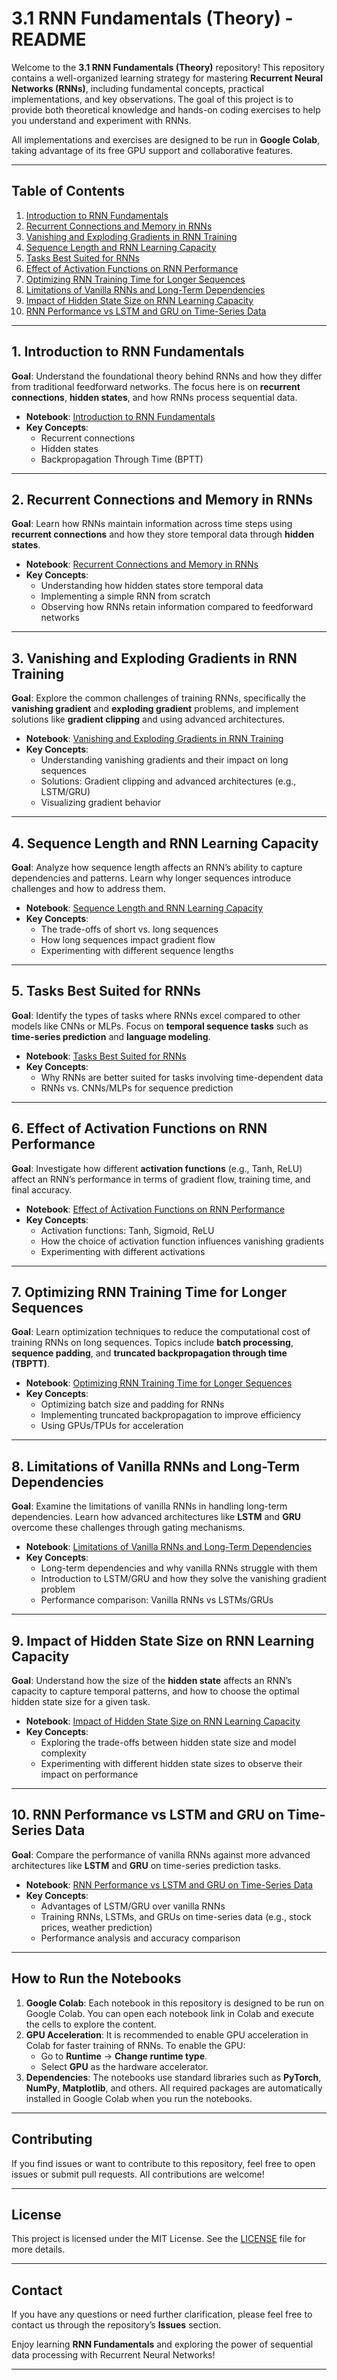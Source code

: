 # **3.1 RNN Fundamentals (Theory) - README**

Welcome to the **3.1 RNN Fundamentals (Theory)** repository! This repository contains a well-organized learning strategy for mastering **Recurrent Neural Networks (RNNs)**, including fundamental concepts, practical implementations, and key observations. The goal of this project is to provide both theoretical knowledge and hands-on coding exercises to help you understand and experiment with RNNs.

All implementations and exercises are designed to be run in **Google Colab**, taking advantage of its free GPU support and collaborative features.

---

## **Table of Contents**
1. [Introduction to RNN Fundamentals](#1-introduction-to-rnn-fundamentals)
2. [Recurrent Connections and Memory in RNNs](#2-recurrent-connections-and-memory-in-rnns)
3. [Vanishing and Exploding Gradients in RNN Training](#3-vanishing-and-exploding-gradients-in-rnn-training)
4. [Sequence Length and RNN Learning Capacity](#4-sequence-length-and-rnn-learning-capacity)
5. [Tasks Best Suited for RNNs](#5-tasks-best-suited-for-rnns)
6. [Effect of Activation Functions on RNN Performance](#6-effect-of-activation-functions-on-rnn-performance)
7. [Optimizing RNN Training Time for Longer Sequences](#7-optimizing-rnn-training-time-for-longer-sequences)
8. [Limitations of Vanilla RNNs and Long-Term Dependencies](#8-limitations-of-vanilla-rnns-and-long-term-dependencies)
9. [Impact of Hidden State Size on RNN Learning Capacity](#9-impact-of-hidden-state-size-on-rnn-learning-capacity)
10. [RNN Performance vs LSTM and GRU on Time-Series Data](#10-rnn-performance-vs-lstm-and-gru-on-time-series-data)

---

## **1. Introduction to RNN Fundamentals**

**Goal**: Understand the foundational theory behind RNNs and how they differ from traditional feedforward networks. The focus here is on **recurrent connections**, **hidden states**, and how RNNs process sequential data.

- **Notebook**: [Introduction to RNN Fundamentals](colab_link)
- **Key Concepts**:
  - Recurrent connections
  - Hidden states
  - Backpropagation Through Time (BPTT)

---

## **2. Recurrent Connections and Memory in RNNs**

**Goal**: Learn how RNNs maintain information across time steps using **recurrent connections** and how they store temporal data through **hidden states**.

- **Notebook**: [Recurrent Connections and Memory in RNNs](colab_link)
- **Key Concepts**:
  - Understanding how hidden states store temporal data
  - Implementing a simple RNN from scratch
  - Observing how RNNs retain information compared to feedforward networks

---

## **3. Vanishing and Exploding Gradients in RNN Training**

**Goal**: Explore the common challenges of training RNNs, specifically the **vanishing gradient** and **exploding gradient** problems, and implement solutions like **gradient clipping** and using advanced architectures.

- **Notebook**: [Vanishing and Exploding Gradients in RNN Training](colab_link)
- **Key Concepts**:
  - Understanding vanishing gradients and their impact on long sequences
  - Solutions: Gradient clipping and advanced architectures (e.g., LSTM/GRU)
  - Visualizing gradient behavior

---

## **4. Sequence Length and RNN Learning Capacity**

**Goal**: Analyze how sequence length affects an RNN’s ability to capture dependencies and patterns. Learn why longer sequences introduce challenges and how to address them.

- **Notebook**: [Sequence Length and RNN Learning Capacity](colab_link)
- **Key Concepts**:
  - The trade-offs of short vs. long sequences
  - How long sequences impact gradient flow
  - Experimenting with different sequence lengths

---

## **5. Tasks Best Suited for RNNs**

**Goal**: Identify the types of tasks where RNNs excel compared to other models like CNNs or MLPs. Focus on **temporal sequence tasks** such as **time-series prediction** and **language modeling**.

- **Notebook**: [Tasks Best Suited for RNNs](colab_link)
- **Key Concepts**:
  - Why RNNs are better suited for tasks involving time-dependent data
  - RNNs vs. CNNs/MLPs for sequence prediction

---

## **6. Effect of Activation Functions on RNN Performance**

**Goal**: Investigate how different **activation functions** (e.g., Tanh, ReLU) affect an RNN’s performance in terms of gradient flow, training time, and final accuracy.

- **Notebook**: [Effect of Activation Functions on RNN Performance](colab_link)
- **Key Concepts**:
  - Activation functions: Tanh, Sigmoid, ReLU
  - How the choice of activation function influences vanishing gradients
  - Experimenting with different activations

---

## **7. Optimizing RNN Training Time for Longer Sequences**

**Goal**: Learn optimization techniques to reduce the computational cost of training RNNs on long sequences. Topics include **batch processing**, **sequence padding**, and **truncated backpropagation through time (TBPTT)**.

- **Notebook**: [Optimizing RNN Training Time for Longer Sequences](colab_link)
- **Key Concepts**:
  - Optimizing batch size and padding for RNNs
  - Implementing truncated backpropagation to improve efficiency
  - Using GPUs/TPUs for acceleration

---

## **8. Limitations of Vanilla RNNs and Long-Term Dependencies**

**Goal**: Examine the limitations of vanilla RNNs in handling long-term dependencies. Learn how advanced architectures like **LSTM** and **GRU** overcome these challenges through gating mechanisms.

- **Notebook**: [Limitations of Vanilla RNNs and Long-Term Dependencies](colab_link)
- **Key Concepts**:
  - Long-term dependencies and why vanilla RNNs struggle with them
  - Introduction to LSTM/GRU and how they solve the vanishing gradient problem
  - Performance comparison: Vanilla RNNs vs LSTMs/GRUs

---

## **9. Impact of Hidden State Size on RNN Learning Capacity**

**Goal**: Understand how the size of the **hidden state** affects an RNN’s capacity to capture temporal patterns, and how to choose the optimal hidden state size for a given task.

- **Notebook**: [Impact of Hidden State Size on RNN Learning Capacity](colab_link)
- **Key Concepts**:
  - Exploring the trade-offs between hidden state size and model complexity
  - Experimenting with different hidden state sizes to observe their impact on performance

---

## **10. RNN Performance vs LSTM and GRU on Time-Series Data**

**Goal**: Compare the performance of vanilla RNNs against more advanced architectures like **LSTM** and **GRU** on time-series prediction tasks.

- **Notebook**: [RNN Performance vs LSTM and GRU on Time-Series Data](colab_link)
- **Key Concepts**:
  - Advantages of LSTM/GRU over vanilla RNNs
  - Training RNNs, LSTMs, and GRUs on time-series data (e.g., stock prices, weather prediction)
  - Performance analysis and accuracy comparison

---

## **How to Run the Notebooks**

1. **Google Colab**: Each notebook in this repository is designed to be run on Google Colab. You can open each notebook link in Colab and execute the cells to explore the content.
2. **GPU Acceleration**: It is recommended to enable GPU acceleration in Colab for faster training of RNNs. To enable the GPU:
   - Go to **Runtime** -> **Change runtime type**.
   - Select **GPU** as the hardware accelerator.
3. **Dependencies**: The notebooks use standard libraries such as **PyTorch**, **NumPy**, **Matplotlib**, and others. All required packages are automatically installed in Google Colab when you run the notebooks.

---

## **Contributing**

If you find issues or want to contribute to this repository, feel free to open issues or submit pull requests. All contributions are welcome!

---

## **License**

This project is licensed under the MIT License. See the [LICENSE](LICENSE) file for more details.

---

## **Contact**

If you have any questions or need further clarification, please feel free to contact us through the repository’s **Issues** section.

Enjoy learning **RNN Fundamentals** and exploring the power of sequential data processing with Recurrent Neural Networks!

--- 

